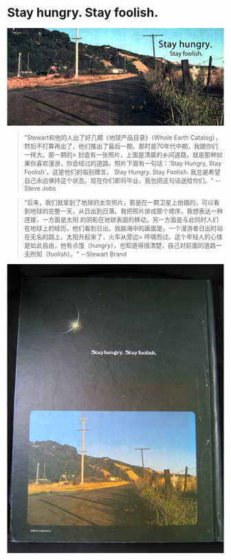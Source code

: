 # Stay hungry. Stay foolish.

![stay-hungry-stay-foolish](../img/Stay-hungry-Stay-foolish.jpg)

> "Stewart和他的人出了好几期《地球产品目录》（Whole Earth Catalog），然后不打算再出了，他们推出了最后一期。那时是70年代中期，我跟你们一样大。那一期的>  封底有一张照片，上面是清晨的乡间道路，就是那种如果你喜欢漫游，你会经过的道路。照片下面有一句话：'Stay Hungry, Stay Foolish'。这是他们的临别赠言。
>  Stay Hungry. Stay Foolish. 我总是希望自己永远保持这个状态。现在你们即将毕业，我也把这句话送给你们。"
>                                                                                                --Steve Jobs
<!-- more -->

> "后来，我们就拿到了地球的太空照片，那是在一颗卫星上拍摄的，可以看到地球的完整一天，从日出到日落。我把照片排成那个顺序，我想表达一种连接，一方面是太阳
> 的阴影在地球表面的移动，另一方面是与此同时人们在地球上的经历，他们看到日出。我脑海中的画面是，一个漫游者日出时站在无名的路上，太阳升起来了，火车从旁边> 呼啸而过。这个年轻人的心情是如此自由，他有点饿（hungry），也知道得很清楚，自己对前面的道路一无所知（foolish）。"
>                                                                                               --Stewart Brand

![地球产品目录 Cover](../img/地球产品目录cover.jpg)
